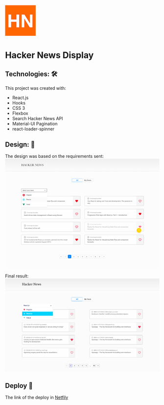 # ![logo Hacker News](./src/img/HN-logo.png)
# Hacker News Display 

## Technologies: 🛠️
This project was created with: 
- React.js
- Hooks
- CSS 3
- Flexbox
- Search Hacker News API
- Material-UI Pagination
- react-loader-spinner

## Design: 🎨
The design was based on the requirements sent:
![Design from Zeplin](./src/img/design.png)

Final result:
![Final Design](./src/img/finalresult.png) 

## Deploy 🚀

The link of the deploy in [Netfily]()